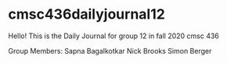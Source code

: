 # cmsc436dailyjournal12
Hello! This is the Daily Journal for group 12 in fall 2020 cmsc 436

Group Members:
Sapna Bagalkotkar
Nick Brooks
Simon Berger
